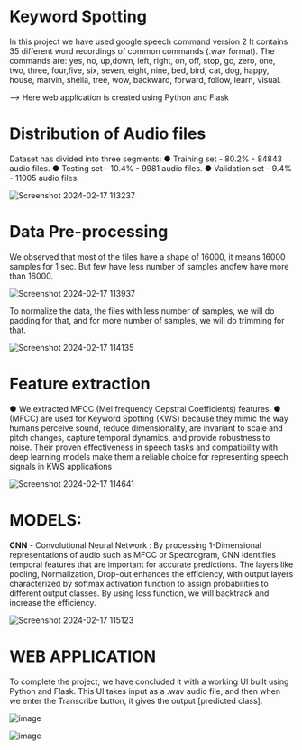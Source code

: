 # Keyword Spotting
In this project we have used google speech command version 2 
It contains 35 different word recordings of common commands (.wav format). 
The commands are: yes, no, up,down, left, right, on, off, stop, go, zero, one, two, three, four,five, six, seven, eight, nine, bed, bird, cat, dog, happy, house, marvin, sheila, tree, wow, backward, forward, follow, learn, visual.

--> Here web application is created using Python and Flask
# Distribution of Audio files
Dataset has divided into three segments:
● Training set - 80.2% - 84843 audio files. ● Testing set - 10.4% - 9981 audio files. ● Validation set - 9.4% - 11005 audio files.

![Screenshot 2024-02-17 113237](https://github.com/PVHarika/Keyword-Spotting-/assets/147228955/45643d80-69d1-45b2-891d-56b9404d939d)
# Data Pre-processing 
We observed that most of the files have a shape of 16000, 
it means 16000 samples for 1 sec. 
But few have less number of samples andfew have more than 16000.

![Screenshot 2024-02-17 113937](https://github.com/PVHarika/Keyword-Spotting-/assets/147228955/1249e2f3-0921-4fc2-8d25-a5b81a0afdd8)

To normalize the data, the files with less number of samples, we will do padding for that, and for more number of samples,
we will do trimming for that.

![Screenshot 2024-02-17 114135](https://github.com/PVHarika/Keyword-Spotting-/assets/147228955/b8096c40-7d25-4440-9236-326dd8815632)

# Feature extraction 
● We extracted MFCC (Mel frequency Cepstral Coefficients) features.
● (MFCC) are used for Keyword Spotting (KWS) because they mimic the way humans perceive sound, reduce dimensionality, are invariant to scale and pitch changes, capture temporal dynamics, and provide robustness to noise. Their proven effectiveness in speech tasks and compatibility with deep learning models make them a reliable choice for representing speech signals in KWS applications

![Screenshot 2024-02-17 114641](https://github.com/PVHarika/Keyword-Spotting-/assets/147228955/7e31f857-d57b-454c-a770-6bec53db55d7)

# MODELS:
**CNN** - Convolutional Neural Network : By processing 1-Dimensional representations of audio such as MFCC or Spectrogram, CNN identifies temporal features that are important for accurate predictions. The layers like pooling, Normalization, Drop-out enhances the efficiency, with output layers characterized by softmax activation function to assign probabilities to different output classes. By using loss function, we will backtrack and increase the efficiency.

![Screenshot 2024-02-17 115123](https://github.com/PVHarika/Keyword-Spotting-/assets/147228955/4bc3dda4-a5aa-4439-91f6-c76250387f5b)

# WEB APPLICATION 
To complete the project, we have concluded it with a working UI built using Python and Flask.
This UI takes input as a .wav audio file, and then when we enter the Transcribe button, it gives the output [predicted class].

![image](https://github.com/PVHarika/Keyword-Spotting-/assets/147228955/ede79741-f8e1-4408-a19c-d363cc83f16c)

![image](https://github.com/PVHarika/Keyword-Spotting-/assets/147228955/533fa88e-1ba2-47ce-8745-42259907005d)
